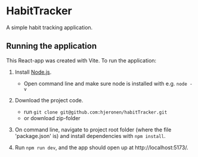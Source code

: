 # HabitTracker

A simple habit tracking application.

## Running the application

This React-app was created with Vite. To run the application:

1. Install [Node.js](https://nodejs.org/en).
    - Open command line and make sure node is installed with e.g. `node -v`

2. Download the project code.
    - run `git clone git@github.com:hjeronen/habitTracker.git`
    - or download zip-folder

3. On command line, navigate to project root folder (where the file 'package.json' is) and install dependencies with `npm install`.

4. Run `npm run dev`, and the app should open up at http://localhost:5173/.

